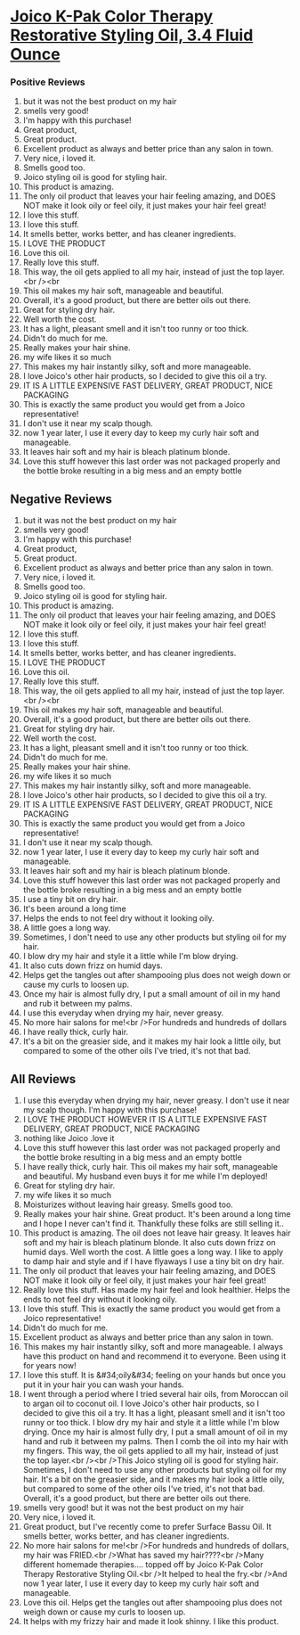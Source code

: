 # [Joico K-Pak Color Therapy Restorative Styling Oil, 3.4 Fluid Ounce](https://products.checkmycream.com/products/Joico-K-Pak-Color-Therapy-Restorative-Styling-Oil-3.4-Fluid-Ounce.html)

### Positive Reviews

<ol>
      <li>but it was not the best product on my hair</li>
      <li>smells very good!</li>
      <li>I&#x27;m happy with this purchase!</li>
      <li>Great product,</li>
      <li>Great product.</li>
      <li>Excellent product as always and better price than any salon in town.</li>
      <li>Very nice, i loved it.</li>
      <li>Smells good too.</li>
      <li>Joico styling oil is good for styling hair.</li>
      <li>This product is amazing.</li>
      <li>The only oil product that leaves your hair feeling amazing, and DOES NOT make it look oily or feel oily, it just makes your hair feel great!</li>
      <li>I love this stuff.</li>
      <li>I love this stuff.</li>
      <li>It smells better, works better, and has cleaner ingredients.</li>
      <li>I LOVE THE PRODUCT</li>
      <li>Love this oil.  </li>
      <li>Really love this stuff.  </li>
      <li>This way, the oil gets applied to all my hair, instead of just the top layer.&lt;br /&gt;&lt;br</li>
      <li>This oil makes my hair soft, manageable and beautiful.</li>
      <li>Overall, it&#x27;s a good product, but there are better oils out there.</li>
      <li>Great for styling dry hair.</li>
      <li>Well worth the cost.</li>
      <li>It has a light, pleasant smell and it isn&#x27;t too runny or too thick.</li>
      <li>Didn&#x27;t do much for me.</li>
      <li>Really makes your hair shine.</li>
      <li>my wife likes it so much</li>
      <li>This makes my hair instantly silky, soft and more manageable.</li>
      <li>I love Joico&#x27;s other hair products, so I decided to give this oil a try.</li>
      <li>IT IS A LITTLE EXPENSIVE  FAST DELIVERY, GREAT PRODUCT, NICE PACKAGING</li>
      <li>This is exactly the same product you would get from a Joico representative!</li>
      <li>I don&#x27;t use it near my scalp though.  </li>
      <li>now 1 year later, I use it every day to keep my curly hair soft and manageable.</li>
      <li>It leaves hair soft and my hair is bleach platinum blonde.</li>
      <li>Love this stuff however this last order was not packaged properly and the bottle broke resulting in a big mess and an empty bottle</li>
</ol>


<h2>Negative Reviews</h2>
<ol>
<li> but it was not the best product on my hair</li>
<li> smells very good!</li>
<li> I&#x27;m happy with this purchase!</li>
<li> Great product,</li>
<li> Great product.</li>
<li> Excellent product as always and better price than any salon in town.</li>
<li> Very nice, i loved it.</li>
<li> Smells good too.</li>
<li> Joico styling oil is good for styling hair.</li>
<li> This product is amazing.</li>
<li> The only oil product that leaves your hair feeling amazing, and DOES NOT make it look oily or feel oily, it just makes your hair feel great!</li>
<li> I love this stuff.</li>
<li> I love this stuff.</li>
<li> It smells better, works better, and has cleaner ingredients.</li>
<li> I LOVE THE PRODUCT</li>
<li> Love this oil.  </li>
<li> Really love this stuff.  </li>
<li> This way, the oil gets applied to all my hair, instead of just the top layer.&lt;br /&gt;&lt;br</li>
<li> This oil makes my hair soft, manageable and beautiful.</li>
<li> Overall, it&#x27;s a good product, but there are better oils out there.</li>
<li> Great for styling dry hair.</li>
<li> Well worth the cost.</li>
<li> It has a light, pleasant smell and it isn&#x27;t too runny or too thick.</li>
<li> Didn&#x27;t do much for me.</li>
<li> Really makes your hair shine.</li>
<li> my wife likes it so much</li>
<li> This makes my hair instantly silky, soft and more manageable.</li>
<li> I love Joico&#x27;s other hair products, so I decided to give this oil a try.</li>
<li> IT IS A LITTLE EXPENSIVE  FAST DELIVERY, GREAT PRODUCT, NICE PACKAGING</li>
<li> This is exactly the same product you would get from a Joico representative!</li>
<li> I don&#x27;t use it near my scalp though.  </li>
<li> now 1 year later, I use it every day to keep my curly hair soft and manageable.</li>
<li> It leaves hair soft and my hair is bleach platinum blonde.</li>
<li> Love this stuff however this last order was not packaged properly and the bottle broke resulting in a big mess and an empty bottle</li>
<li> I use a tiny bit on dry hair.</li>
<li> It&#x27;s been around a long time</li>
<li> Helps the ends to not feel dry without it looking oily.</li>
<li> A little goes a long way.</li>
<li> Sometimes, I don&#x27;t need to use any other products but styling oil for my hair.</li>
<li> I blow dry my hair and style it a little while I&#x27;m blow drying.</li>
<li> It also cuts down frizz on humid days.</li>
<li> Helps get the tangles out after shampooing plus does not weigh down or cause my curls to loosen up.</li>
<li> Once my hair is almost fully dry, I put a small amount of oil in my hand and rub it between my palms.</li>
<li> I use this everyday when drying my hair, never greasy.  </li>
<li> No more hair salons for me!&lt;br /&gt;For hundreds and hundreds of dollars</li>
<li> I have really thick, curly hair.</li>
<li> It&#x27;s a bit on the greasier side, and it makes my hair look a little oily, but compared to some of the other oils I&#x27;ve tried, it&#x27;s not that bad.</li>
</ol>

<h2>All Reviews</h2>

<ol>
    <li> I use this everyday when drying my hair, never greasy.  I don&#x27;t use it near my scalp though.  I&#x27;m happy with this purchase!</li>
    <li> I LOVE THE PRODUCT HOWEVER IT IS A LITTLE EXPENSIVE  FAST DELIVERY, GREAT PRODUCT, NICE PACKAGING</li>
    <li> nothing like Joico .love it</li>
    <li> Love this stuff however this last order was not packaged properly and the bottle broke resulting in a big mess and an empty bottle</li>
    <li> I have really thick, curly hair. This oil makes my hair soft, manageable and beautiful. My husband even buys it for me while I&#x27;m deployed!</li>
    <li> Great for styling dry hair.</li>
    <li> my wife likes it so much</li>
    <li> Moisturizes without leaving hair greasy.  Smells good too.</li>
    <li> Really makes your hair shine. Great product. It&#x27;s been around a long time and I hope I never can&#x27;t find it.  Thankfully these folks are still selling it..</li>
    <li> This product is amazing. The oil does not leave hair greasy. It leaves hair soft and my hair is bleach platinum blonde. It also cuts down frizz on humid days. Well worth the cost. A little goes a long way. I like to apply to damp hair and style and if I have flyaways I use a tiny bit on dry hair.</li>
    <li> The only oil product that leaves your hair feeling amazing, and DOES NOT make it look oily or feel oily, it just makes your hair feel great!</li>
    <li> Really love this stuff.  Has made my hair feel and look healthier.  Helps the ends to not feel dry without it looking oily.</li>
    <li> I love this stuff. This is exactly the same product you would get from a Joico representative!</li>
    <li> Didn&#x27;t do much for me.</li>
    <li> Excellent product as always and better price than any salon in town.</li>
    <li> This makes my hair instantly silky, soft and more manageable. I always have this product on hand and recommend it to everyone. Been using it for years now!</li>
    <li> I love this stuff. It is &amp;#34;oily&amp;#34; feeling on your hands but once you put it in your hair you can wash your hands.</li>
    <li> I went through a period where I tried several hair oils, from Moroccan oil to argan oil to coconut oil. I love Joico&#x27;s other hair products, so I decided to give this oil a try. It has a light, pleasant smell and it isn&#x27;t too runny or too thick. I blow dry my hair and style it a little while I&#x27;m blow drying. Once my hair is almost fully dry, I put a small amount of oil in my hand and rub it between my palms. Then I comb the oil into my hair with my fingers. This way, the oil gets applied to all my hair, instead of just the top layer.&lt;br /&gt;&lt;br /&gt;This Joico styling oil is good for styling hair. Sometimes, I don&#x27;t need to use any other products but styling oil for my hair. It&#x27;s a bit on the greasier side, and it makes my hair look a little oily, but compared to some of the other oils I&#x27;ve tried, it&#x27;s not that bad. Overall, it&#x27;s a good product, but there are better oils out there.</li>
    <li> smells very good! but it was not the best product on my hair</li>
    <li> Very nice, i loved it.</li>
    <li> Great product, but I&#x27;ve recently come to prefer Surface Bassu Oil. It smells better, works better, and has cleaner ingredients.</li>
    <li> No more hair salons for me!&lt;br /&gt;For hundreds and hundreds of dollars, my hair was FRIED.&lt;br /&gt;What has saved my hair????&lt;br /&gt;Many different homemade therapies.... topped off by Joico K-Pak Color Therapy Restorative Styling Oil.&lt;br /&gt;It helped to heal the fry.&lt;br /&gt;And now 1 year later, I use it every day to keep my curly hair soft and manageable.</li>
    <li> Love this oil.  Helps get the tangles out after shampooing plus does not weigh down or cause my curls to loosen up.</li>
    <li> It helps with my frizzy hair and made it look shinny.  I like this product.</li>
</ol>




